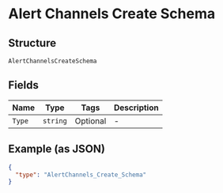 
# Alert Channels Create Schema

## Structure

`AlertChannelsCreateSchema`

## Fields

| Name | Type | Tags | Description |
|  --- | --- | --- | --- |
| `Type` | `string` | Optional | - |

## Example (as JSON)

```json
{
  "type": "AlertChannels_Create_Schema"
}
```

